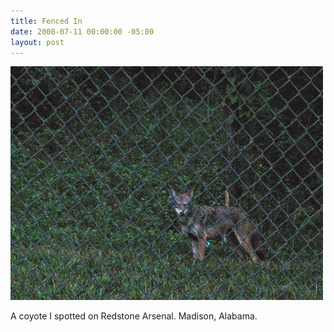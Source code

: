 ```yaml
---
title: Fenced In
date: 2008-07-11 00:00:00 -05:00
layout: post
---
```


![](/assets/images/fenced-in-coyote.jpg)

A coyote I spotted on Redstone Arsenal. Madison, Alabama.
